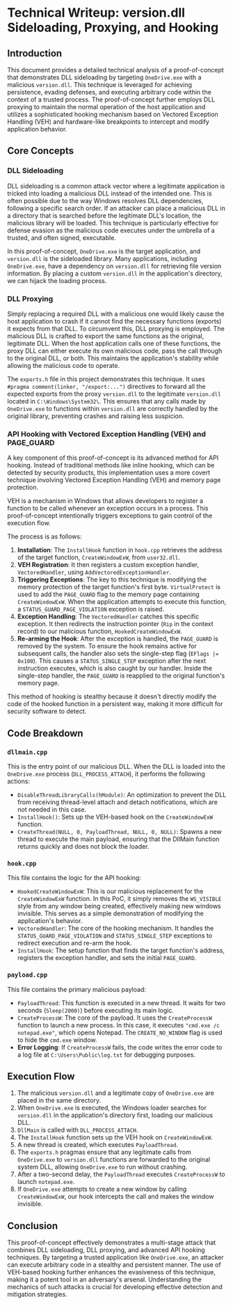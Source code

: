 # Technical Writeup: version.dll Sideloading, Proxying, and Hooking

## Introduction

This document provides a detailed technical analysis of a proof-of-concept that demonstrates DLL sideloading by targeting `OneDrive.exe` with a malicious `version.dll`. This technique is leveraged for achieving persistence, evading defenses, and executing arbitrary code within the context of a trusted process. The proof-of-concept further employs DLL proxying to maintain the normal operation of the host application and utilizes a sophisticated hooking mechanism based on Vectored Exception Handling (VEH) and hardware-like breakpoints to intercept and modify application behavior.

## Core Concepts

### DLL Sideloading

DLL sideloading is a common attack vector where a legitimate application is tricked into loading a malicious DLL instead of the intended one. This is often possible due to the way Windows resolves DLL dependencies, following a specific search order. If an attacker can place a malicious DLL in a directory that is searched before the legitimate DLL's location, the malicious library will be loaded. This technique is particularly effective for defense evasion as the malicious code executes under the umbrella of a trusted, and often signed, executable.

In this proof-of-concept, `OneDrive.exe` is the target application, and `version.dll` is the sideloaded library. Many applications, including `OneDrive.exe`, have a dependency on `version.dll` for retrieving file version information. By placing a custom `version.dll` in the application's directory, we can hijack the loading process.

### DLL Proxying

Simply replacing a required DLL with a malicious one would likely cause the host application to crash if it cannot find the necessary functions (exports) it expects from that DLL. To circumvent this, DLL proxying is employed. The malicious DLL is crafted to export the same functions as the original, legitimate DLL. When the host application calls one of these functions, the proxy DLL can either execute its own malicious code, pass the call through to the original DLL, or both. This maintains the application's stability while allowing the malicious code to operate.

The `exports.h` file in this project demonstrates this technique. It uses `#pragma comment(linker, "/export:...")` directives to forward all the expected exports from the proxy `version.dll` to the legitimate `version.dll` located in `C:\Windows\System32\`. This ensures that any calls made by `OneDrive.exe` to functions within `version.dll` are correctly handled by the original library, preventing crashes and raising less suspicion.

### API Hooking with Vectored Exception Handling (VEH) and PAGE_GUARD

A key component of this proof-of-concept is its advanced method for API hooking. Instead of traditional methods like inline hooking, which can be detected by security products, this implementation uses a more covert technique involving Vectored Exception Handling (VEH) and memory page protection.

VEH is a mechanism in Windows that allows developers to register a function to be called whenever an exception occurs in a process. This proof-of-concept intentionally triggers exceptions to gain control of the execution flow.

The process is as follows:
1.  **Installation**: The `InstallHook` function in `hook.cpp` retrieves the address of the target function, `CreateWindowExW`, from `user32.dll`.
2.  **VEH Registration**: It then registers a custom exception handler, `VectoredHandler`, using `AddVectoredExceptionHandler`.
3.  **Triggering Exceptions**: The key to this technique is modifying the memory protection of the target function's first byte. `VirtualProtect` is used to add the `PAGE_GUARD` flag to the memory page containing `CreateWindowExW`. When the application attempts to execute this function, a `STATUS_GUARD_PAGE_VIOLATION` exception is raised.
4.  **Exception Handling**: The `VectoredHandler` catches this specific exception. It then redirects the instruction pointer (`Rip` in the context record) to our malicious function, `HookedCreateWindowExW`.
5.  **Re-arming the Hook**: After the exception is handled, the `PAGE_GUARD` is removed by the system. To ensure the hook remains active for subsequent calls, the handler also sets the single-step flag (`EFlags |= 0x100`). This causes a `STATUS_SINGLE_STEP` exception after the next instruction executes, which is also caught by our handler. Inside the single-step handler, the `PAGE_GUARD` is reapplied to the original function's memory page.

This method of hooking is stealthy because it doesn't directly modify the code of the hooked function in a persistent way, making it more difficult for security software to detect.

## Code Breakdown

### `dllmain.cpp`

This is the entry point of our malicious DLL. When the DLL is loaded into the `OneDrive.exe` process (`DLL_PROCESS_ATTACH`), it performs the following actions:
*   `DisableThreadLibraryCalls(hModule)`: An optimization to prevent the DLL from receiving thread-level attach and detach notifications, which are not needed in this case.
*   `InstallHook()`: Sets up the VEH-based hook on the `CreateWindowExW` function.
*   `CreateThread(NULL, 0, PayloadThread, NULL, 0, NULL)`: Spawns a new thread to execute the main payload, ensuring that the DllMain function returns quickly and does not block the loader.

### `hook.cpp`

This file contains the logic for the API hooking:
*   `HookedCreateWindowExW`: This is our malicious replacement for the `CreateWindowExW` function. In this PoC, it simply removes the `WS_VISIBLE` style from any window being created, effectively making new windows invisible. This serves as a simple demonstration of modifying the application's behavior.
*   `VectoredHandler`: The core of the hooking mechanism. It handles the `STATUS_GUARD_PAGE_VIOLATION` and `STATUS_SINGLE_STEP` exceptions to redirect execution and re-arm the hook.
*   `InstallHook`: The setup function that finds the target function's address, registers the exception handler, and sets the initial `PAGE_GUARD`.

### `payload.cpp`

This file contains the primary malicious payload:
*   `PayloadThread`: This function is executed in a new thread. It waits for two seconds (`Sleep(2000)`) before executing its main logic.
*   `CreateProcessW`: The core of the payload. It uses the `CreateProcessW` function to launch a new process. In this case, it executes `"cmd.exe /c notepad.exe"`, which opens Notepad. The `CREATE_NO_WINDOW` flag is used to hide the `cmd.exe` window.
*   **Error Logging**: If `CreateProcessW` fails, the code writes the error code to a log file at `C:\Users\Public\log.txt` for debugging purposes.

## Execution Flow

1.  The malicious `version.dll` and a legitimate copy of `OneDrive.exe` are placed in the same directory.
2.  When `OneDrive.exe` is executed, the Windows loader searches for `version.dll` in the application's directory first, loading our malicious DLL.
3.  `DllMain` is called with `DLL_PROCESS_ATTACH`.
4.  The `InstallHook` function sets up the VEH hook on `CreateWindowExW`.
5.  A new thread is created, which executes `PayloadThread`.
6.  The `exports.h` pragmas ensure that any legitimate calls from `OneDrive.exe` to `version.dll` functions are forwarded to the original system DLL, allowing `OneDrive.exe` to run without crashing.
7.  After a two-second delay, the `PayloadThread` executes `CreateProcessW` to launch `notepad.exe`.
8.  If `OneDrive.exe` attempts to create a new window by calling `CreateWindowExW`, our hook intercepts the call and makes the window invisible.

## Conclusion

This proof-of-concept effectively demonstrates a multi-stage attack that combines DLL sideloading, DLL proxying, and advanced API hooking techniques. By targeting a trusted application like `OneDrive.exe`, an attacker can execute arbitrary code in a stealthy and persistent manner. The use of VEH-based hooking further enhances the evasiveness of this technique, making it a potent tool in an adversary's arsenal. Understanding the mechanics of such attacks is crucial for developing effective detection and mitigation strategies.
